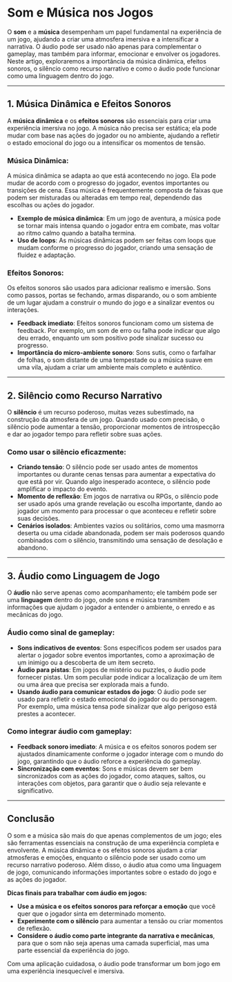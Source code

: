# Som e Música nos Jogos

O **som** e a **música** desempenham um papel fundamental na experiência de um jogo, ajudando a criar uma atmosfera imersiva e a intensificar a narrativa. O áudio pode ser usado não apenas para complementar o gameplay, mas também para informar, emocionar e envolver os jogadores. Neste artigo, exploraremos a importância da música dinâmica, efeitos sonoros, o silêncio como recurso narrativo e como o áudio pode funcionar como uma linguagem dentro do jogo.

---

## 1. Música Dinâmica e Efeitos Sonoros

A **música dinâmica** e os **efeitos sonoros** são essenciais para criar uma experiência imersiva no jogo. A música não precisa ser estática; ela pode mudar com base nas ações do jogador ou no ambiente, ajudando a refletir o estado emocional do jogo ou a intensificar os momentos de tensão.

### **Música Dinâmica:**
A música dinâmica se adapta ao que está acontecendo no jogo. Ela pode mudar de acordo com o progresso do jogador, eventos importantes ou transições de cena. Essa música é frequentemente composta de faixas que podem ser misturadas ou alteradas em tempo real, dependendo das escolhas ou ações do jogador.

- **Exemplo de música dinâmica**: Em um jogo de aventura, a música pode se tornar mais intensa quando o jogador entra em combate, mas voltar ao ritmo calmo quando a batalha termina.
- **Uso de loops**: As músicas dinâmicas podem ser feitas com loops que mudam conforme o progresso do jogador, criando uma sensação de fluidez e adaptação.

### **Efeitos Sonoros:**
Os efeitos sonoros são usados para adicionar realismo e imersão. Sons como passos, portas se fechando, armas disparando, ou o som ambiente de um lugar ajudam a construir o mundo do jogo e a sinalizar eventos ou interações.

- **Feedback imediato**: Efeitos sonoros funcionam como um sistema de feedback. Por exemplo, um som de erro ou falha pode indicar que algo deu errado, enquanto um som positivo pode sinalizar sucesso ou progresso.
- **Importância do micro-ambiente sonoro**: Sons sutis, como o farfalhar de folhas, o som distante de uma tempestade ou a música suave em uma vila, ajudam a criar um ambiente mais completo e autêntico.

---

## 2. Silêncio como Recurso Narrativo

O **silêncio** é um recurso poderoso, muitas vezes subestimado, na construção da atmosfera de um jogo. Quando usado com precisão, o silêncio pode aumentar a tensão, proporcionar momentos de introspecção e dar ao jogador tempo para refletir sobre suas ações.

### **Como usar o silêncio eficazmente:**
- **Criando tensão**: O silêncio pode ser usado antes de momentos importantes ou durante cenas tensas para aumentar a expectativa do que está por vir. Quando algo inesperado acontece, o silêncio pode amplificar o impacto do evento.
- **Momento de reflexão**: Em jogos de narrativa ou RPGs, o silêncio pode ser usado após uma grande revelação ou escolha importante, dando ao jogador um momento para processar o que aconteceu e refletir sobre suas decisões.
- **Cenários isolados**: Ambientes vazios ou solitários, como uma masmorra deserta ou uma cidade abandonada, podem ser mais poderosos quando combinados com o silêncio, transmitindo uma sensação de desolação e abandono.

---

## 3. Áudio como Linguagem de Jogo

O **áudio** não serve apenas como acompanhamento; ele também pode ser uma **linguagem** dentro do jogo, onde sons e música transmitem informações que ajudam o jogador a entender o ambiente, o enredo e as mecânicas do jogo.

### **Áudio como sinal de gameplay:**
- **Sons indicativos de eventos**: Sons específicos podem ser usados para alertar o jogador sobre eventos importantes, como a aproximação de um inimigo ou a descoberta de um item secreto.
- **Áudio para pistas**: Em jogos de mistério ou puzzles, o áudio pode fornecer pistas. Um som peculiar pode indicar a localização de um item ou uma área que precisa ser explorada mais a fundo.
- **Usando áudio para comunicar estados do jogo**: O áudio pode ser usado para refletir o estado emocional do jogador ou do personagem. Por exemplo, uma música tensa pode sinalizar que algo perigoso está prestes a acontecer.

### **Como integrar áudio com gameplay:**
- **Feedback sonoro imediato**: A música e os efeitos sonoros podem ser ajustados dinamicamente conforme o jogador interage com o mundo do jogo, garantindo que o áudio reforce a experiência do gameplay.
- **Sincronização com eventos**: Sons e músicas devem ser bem sincronizados com as ações do jogador, como ataques, saltos, ou interações com objetos, para garantir que o áudio seja relevante e significativo.

---

## Conclusão

O som e a música são mais do que apenas complementos de um jogo; eles são ferramentas essenciais na construção de uma experiência completa e envolvente. A música dinâmica e os efeitos sonoros ajudam a criar atmosferas e emoções, enquanto o silêncio pode ser usado como um recurso narrativo poderoso. Além disso, o áudio atua como uma linguagem de jogo, comunicando informações importantes sobre o estado do jogo e as ações do jogador.

**Dicas finais para trabalhar com áudio em jogos:**
- **Use a música e os efeitos sonoros para reforçar a emoção** que você quer que o jogador sinta em determinado momento.
- **Experimente com o silêncio** para aumentar a tensão ou criar momentos de reflexão.
- **Considere o áudio como parte integrante da narrativa e mecânicas**, para que o som não seja apenas uma camada superficial, mas uma parte essencial da experiência do jogo.

Com uma aplicação cuidadosa, o áudio pode transformar um bom jogo em uma experiência inesquecível e imersiva.

